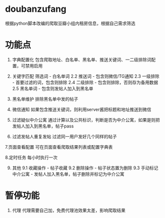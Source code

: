 # doubanzufang
根据python脚本改编的爬取豆瓣小组内租房信息，根据自己需求筛选

# 功能点
1. 字典配置化
       包含爬取地址、白名单、黑名单、推送关键词、一二级排除词配置，可禁用启用

2. 关键字匹配
       筛选词 - 白名单词
2.2 推送词 - 包含则微信/TG通知
2.3 一级排除 - 首要过滤的词，包含则排除
2.4 二级排除 - 包含则排除，否则存为备用数据
2.5 黑名单词 - 包含则发帖人加入到黑名单

3. 黑名单维护
排除黑名单中发的帖子

4. 微信通知
如果包含推送关键词，则利用server酱把标题和地址推送到微信

5. 过滤疑似中介公寓
通过计算以及公共标识，判断是否为中介公寓，如果是则把发帖人加入到黑名单，帖子pass

6. 过滤发帖人重复发帖
过滤同一用户发好几个同样的帖子

7.页面查看配置
可在页面查看爬取结果列表或配置字典表

8.定时任务
每小时执行一次

9. 其他
9.1 收藏操作 - 帖子收藏
9.2 删除操作 - 帖子状态置为删除
9.3 手动标记中介公寓 - 发帖人加入黑名单，帖子删除并标记为中介公寓

# 暂停功能
1. 代理
代理需要自己加，免费代理池效果太差，影响爬取结果
